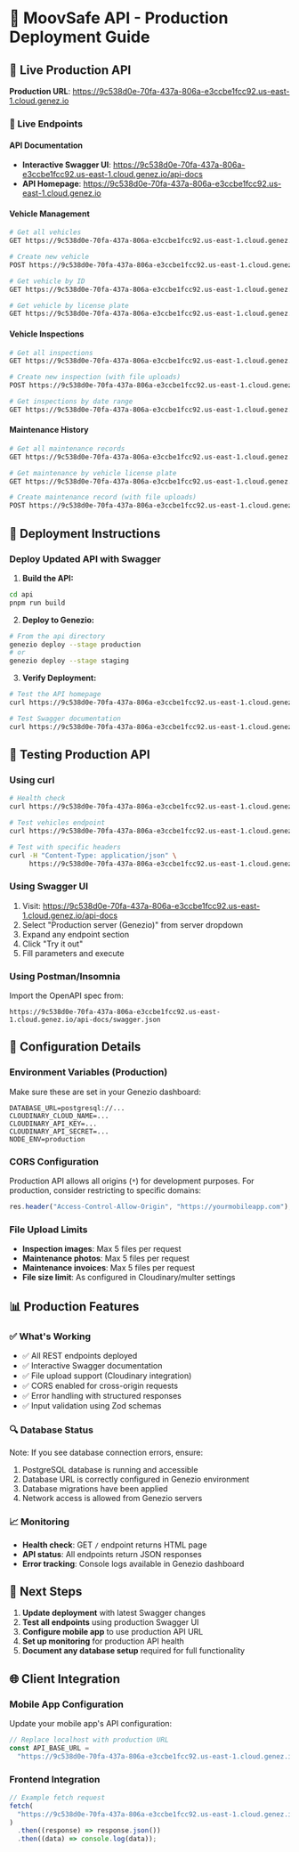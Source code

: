 # 🚀 MoovSafe API - Production Deployment Guide

## 📍 Live Production API

**Production URL**: https://9c538d0e-70fa-437a-806a-e3ccbe1fcc92.us-east-1.cloud.genez.io

### 🔗 Live Endpoints

#### **API Documentation**

- **Interactive Swagger UI**: https://9c538d0e-70fa-437a-806a-e3ccbe1fcc92.us-east-1.cloud.genez.io/api-docs
- **API Homepage**: https://9c538d0e-70fa-437a-806a-e3ccbe1fcc92.us-east-1.cloud.genez.io

#### **Vehicle Management**

```bash
# Get all vehicles
GET https://9c538d0e-70fa-437a-806a-e3ccbe1fcc92.us-east-1.cloud.genez.io/api/vehicles

# Create new vehicle
POST https://9c538d0e-70fa-437a-806a-e3ccbe1fcc92.us-east-1.cloud.genez.io/api/vehicles

# Get vehicle by ID
GET https://9c538d0e-70fa-437a-806a-e3ccbe1fcc92.us-east-1.cloud.genez.io/api/vehicles/{id}

# Get vehicle by license plate
GET https://9c538d0e-70fa-437a-806a-e3ccbe1fcc92.us-east-1.cloud.genez.io/api/vehicles/license/{licensePlate}
```

#### **Vehicle Inspections**

```bash
# Get all inspections
GET https://9c538d0e-70fa-437a-806a-e3ccbe1fcc92.us-east-1.cloud.genez.io/api/inspections

# Create new inspection (with file uploads)
POST https://9c538d0e-70fa-437a-806a-e3ccbe1fcc92.us-east-1.cloud.genez.io/api/inspections

# Get inspections by date range
GET https://9c538d0e-70fa-437a-806a-e3ccbe1fcc92.us-east-1.cloud.genez.io/api/inspections/date?startDate=2024-10-01&endDate=2024-10-31
```

#### **Maintenance History**

```bash
# Get all maintenance records
GET https://9c538d0e-70fa-437a-806a-e3ccbe1fcc92.us-east-1.cloud.genez.io/api/maintenance

# Get maintenance by vehicle license plate
GET https://9c538d0e-70fa-437a-806a-e3ccbe1fcc92.us-east-1.cloud.genez.io/api/maintenance/vehicle/{licensePlate}

# Create maintenance record (with file uploads)
POST https://9c538d0e-70fa-437a-806a-e3ccbe1fcc92.us-east-1.cloud.genez.io/api/maintenance
```

## 🔄 Deployment Instructions

### **Deploy Updated API with Swagger**

1. **Build the API:**

```bash
cd api
pnpm run build
```

2. **Deploy to Genezio:**

```bash
# From the api directory
genezio deploy --stage production
# or
genezio deploy --stage staging
```

3. **Verify Deployment:**

```bash
# Test the API homepage
curl https://9c538d0e-70fa-437a-806a-e3ccbe1fcc92.us-east-1.cloud.genez.io/

# Test Swagger documentation
curl https://9c538d0e-70fa-437a-806a-e3ccbe1fcc92.us-east-1.cloud.genez.io/api-docs
```

## 🧪 Testing Production API

### **Using curl**

```bash
# Health check
curl https://9c538d0e-70fa-437a-806a-e3ccbe1fcc92.us-east-1.cloud.genez.io/

# Test vehicles endpoint
curl https://9c538d0e-70fa-437a-806a-e3ccbe1fcc92.us-east-1.cloud.genez.io/api/vehicles

# Test with specific headers
curl -H "Content-Type: application/json" \
     https://9c538d0e-70fa-437a-806a-e3ccbe1fcc92.us-east-1.cloud.genez.io/api/vehicles
```

### **Using Swagger UI**

1. Visit: https://9c538d0e-70fa-437a-806a-e3ccbe1fcc92.us-east-1.cloud.genez.io/api-docs
2. Select "Production server (Genezio)" from server dropdown
3. Expand any endpoint section
4. Click "Try it out"
5. Fill parameters and execute

### **Using Postman/Insomnia**

Import the OpenAPI spec from:

```
https://9c538d0e-70fa-437a-806a-e3ccbe1fcc92.us-east-1.cloud.genez.io/api-docs/swagger.json
```

## 🔧 Configuration Details

### **Environment Variables (Production)**

Make sure these are set in your Genezio dashboard:

```env
DATABASE_URL=postgresql://...
CLOUDINARY_CLOUD_NAME=...
CLOUDINARY_API_KEY=...
CLOUDINARY_API_SECRET=...
NODE_ENV=production
```

### **CORS Configuration**

Production API allows all origins (`*`) for development purposes. For production, consider restricting to specific domains:

```typescript
res.header("Access-Control-Allow-Origin", "https://yourmobileapp.com");
```

### **File Upload Limits**

- **Inspection images**: Max 5 files per request
- **Maintenance photos**: Max 5 files per request
- **Maintenance invoices**: Max 5 files per request
- **File size limit**: As configured in Cloudinary/multer settings

## 📊 Production Features

### **✅ What's Working**

- ✅ All REST endpoints deployed
- ✅ Interactive Swagger documentation
- ✅ File upload support (Cloudinary integration)
- ✅ CORS enabled for cross-origin requests
- ✅ Error handling with structured responses
- ✅ Input validation using Zod schemas

### **🔍 Database Status**

Note: If you see database connection errors, ensure:

1. PostgreSQL database is running and accessible
2. Database URL is correctly configured in Genezio environment
3. Database migrations have been applied
4. Network access is allowed from Genezio servers

### **📈 Monitoring**

- **Health check**: GET `/` endpoint returns HTML page
- **API status**: All endpoints return JSON responses
- **Error tracking**: Console logs available in Genezio dashboard

## 🎯 Next Steps

1. **Update deployment** with latest Swagger changes
2. **Test all endpoints** using production Swagger UI
3. **Configure mobile app** to use production API URL
4. **Set up monitoring** for production API health
5. **Document any database setup** required for full functionality

## 🌐 Client Integration

### **Mobile App Configuration**

Update your mobile app's API configuration:

```typescript
// Replace localhost with production URL
const API_BASE_URL =
  "https://9c538d0e-70fa-437a-806a-e3ccbe1fcc92.us-east-1.cloud.genez.io";
```

### **Frontend Integration**

```javascript
// Example fetch request
fetch(
  "https://9c538d0e-70fa-437a-806a-e3ccbe1fcc92.us-east-1.cloud.genez.io/api/vehicles"
)
  .then((response) => response.json())
  .then((data) => console.log(data));
```
